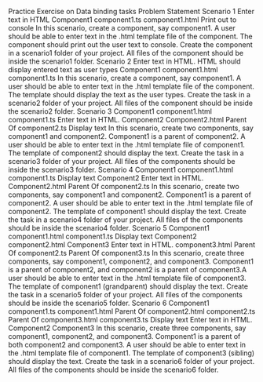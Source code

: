 Practice Exercise on Data binding tasks
Problem Statement
Scenario 1
  Enter text in
  HTML
  Component1
  component1.ts
  component1.html
  Print out to console
  In this scenario, create a component, say component1. A user should be able to enter text in the
  .html template file of the component. The component should print out the user text to console.
  Create the component in a scenario1 folder of your project. All files of the component should be
  inside the scenario1 folder.
Scenario 2
  Enter text in HTML. HTML should
  display entered text as user types
  Component1
  component1.html
  component1.ts
  In this scenario, create a component, say component1. A user should be able to enter text in the
  .html template file of the component. The template should display the text as the user types.
  Create the task in a scenario2 folder of your project. All files of the component should be inside the
  scenario2 folder.
Scenario 3
  Component1
  component1.html
  component1.ts
  Enter text in HTML.
  Component2
  Component2.html
  Parent Of
  component2.ts
  Display text
  In this scenario, create two components, say component1 and component2. Component1 is a
  parent of component2.
  A user should be able to enter text in the .html template file of component1. The template of
  component2 should display the text.
  Create the task in a scenario3 folder of your project. All files of the components should be inside the
  scenario3 folder.
Scenario 4
  Component1
  component1.html
  component1.ts
  Display text
  Component2
  Enter text in HTML.
  Component2.html
  Parent Of
  component2.ts
  In this scenario, create two components, say component1 and component2. Component1 is a
  parent of component2.
  A user should be able to enter text in the .html template file of component2. The template of
  component1 should display the text.
  Create the task in a scenario4 folder of your project. All files of the components should be inside the
  scenario4 folder.
Scenario 5
  Component1
  component1.html
  component1.ts
  Display text
  Component2
  component2.html
  Component3
  Enter text in HTML.
  component3.html
  Parent Of
  component2.ts
  Parent Of
  component3.ts
  In this scenario, create three components, say component1, component2, and component3.
  Component1 is a parent of component2, and component2 is a parent of component3.A user should be able to enter text in the .html template file of component3. The template of
  component1 (grandparent) should display the text.
  Create the task in a scenario5 folder of your project. All files of the components should be inside the
  scenario5 folder.
Scenario 6
  Component1
  component1.ts
  component1.html
  Parent Of
  component2.html
  component2.ts
  Parent Of
  component3.html
  component3.ts
  Display text
  Enter text in HTML.
  Component2
  Component3
  In this scenario, create three components, say component1, component2, and component3.
  Component1 is a parent of both component2 and component3.
  A user should be able to enter text in the .html template file of component1. The template of
  component3 (sibling) should display the text.
  Create the task in a scenario6 folder of your project. All files of the components should be inside the
  scenario6 folder.
